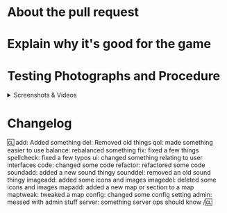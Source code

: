 <!-- Write **BELOW** The Headers and **ABOVE** The comments else it may not be viewable. -->

# About the pull request

<!-- Remove this text and explain what the purpose of your PR is.

Mention if you have tested your changes. If you changed a map, make sure you used the mapmerge tool.
If this is an Issue Correction, you can type "Fixes Issue #169420" to link the PR to the corresponding Issue number #169420.

Remember: something that is self-evident to you might not be to others. Explain your rationale fully, even if you feel it goes without saying. -->

# Explain why it's good for the game

<!-- Please add a short description of why you think these changes would benefit the game. If you can't justify it in words, it might not be worth adding, and may discourage maintainers from reviewing or merging your PR. This section is not strictly required for (non-controversial) fix PRs or backend PRs. -->


# Testing Photographs and Procedure
<!-- Include any screenshots/videos/debugging steps of the modified code functioning successfully, ideally including edge cases. -->

<!-- !! If you are modifying sprites, you **must** include one or more in-game screenshots or videos of the new sprites. !! -->

<details>
<summary>Screenshots & Videos</summary>

Put screenshots and videos here with an empty line between the screenshots and the `<details>` tags.

</details>


# Changelog

<!-- If your PR modifies aspects of the game that can be concretely observed by players or admins you should add a changelog. If your change does NOT meet this description, remove this section. Be sure to properly label your changes in the changelog. Please note that maintainers freely reserve the right to remove and add tags should they deem it appropriate. You can attempt to finagle the system all you want, but it's best to shoot for clear communication right off the bat. -->
<!-- If you add a name after the ':cl', that name will be used in the changelog. You must add your CKEY after the CL if your GitHub name doesn't match. Maintainers freely reserve the right to remove and add tags should they deem it appropriate. -->

:cl:
add: Added something
del: Removed old things
qol: made something easier to use
balance: rebalanced something
fix: fixed a few things
spellcheck: fixed a few typos
ui: changed something relating to user interfaces
code: changed some code
refactor: refactored some code
soundadd: added a new sound thingy
sounddel: removed an old sound thingy
imageadd: added some icons and images
imagedel: deleted some icons and images
mapadd: added a new map or section to a map
maptweak: tweaked a map
config: changed some config setting
admin: messed with admin stuff
server: something server ops should know
/:cl:

<!-- Both :cl:'s are required for the changelog to work! -->
